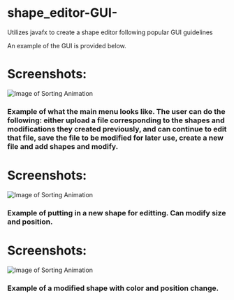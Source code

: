 # shape_editor-GUI-
Utilizes javafx to create a shape editor following popular GUI guidelines

An example of the GUI is provided below. 

# Screenshots: 
![Image of Sorting Animation](https://github.com/derekyee97/shape_editor-GUI-/blob/master/gui_main.PNG)

### Example of what the main menu looks like. The user can do the following: either upload a file corresponding to the shapes and modifications they created previously, and can continue to edit that file, save the file to be modified for later use, create a new file and add shapes and modify. 

# Screenshots: 
![Image of Sorting Animation](https://github.com/derekyee97/shape_editor-GUI-/blob/master/input_shape.PNG)

### Example of putting in a new shape for editting. Can modify size and position.


# Screenshots: 
![Image of Sorting Animation](https://github.com/derekyee97/shape_editor-GUI-/blob/master/edit_shape.PNG)

### Example of a modified shape with color and position change.
